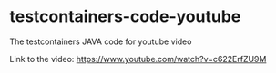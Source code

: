 # testcontainers-code-youtube
The testcontainers JAVA code for youtube video 

Link to the video: 
https://www.youtube.com/watch?v=c622ErfZU9M
